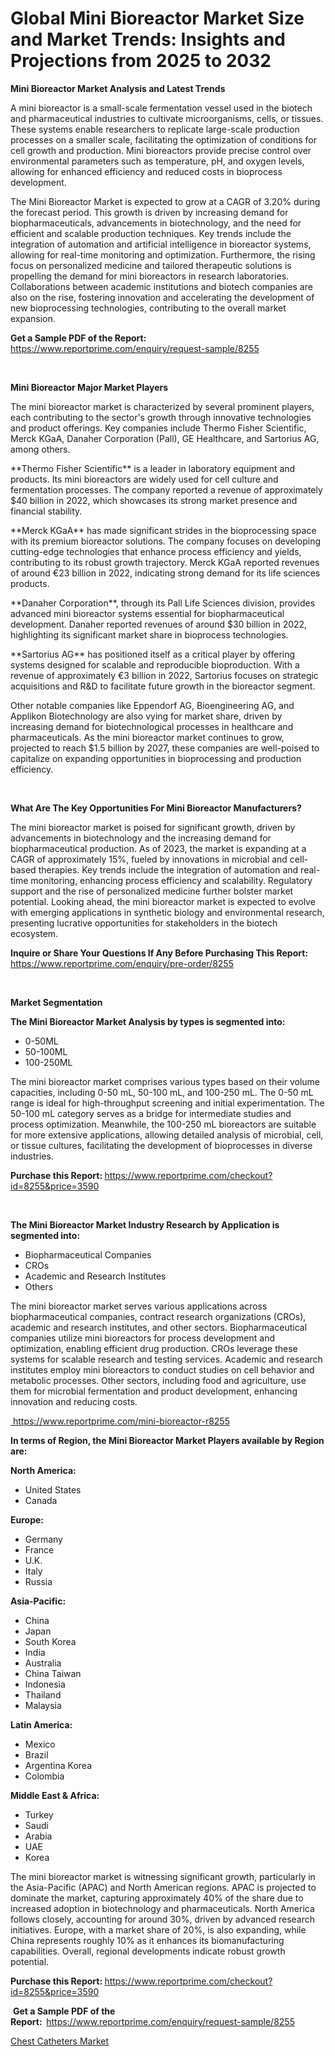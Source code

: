 <p><h1>Global Mini Bioreactor Market Size and Market Trends: Insights and Projections from 2025 to 2032</h1></p><p><strong>Mini Bioreactor Market Analysis and Latest Trends</strong></p>
<p><p>A mini bioreactor is a small-scale fermentation vessel used in the biotech and pharmaceutical industries to cultivate microorganisms, cells, or tissues. These systems enable researchers to replicate large-scale production processes on a smaller scale, facilitating the optimization of conditions for cell growth and production. Mini bioreactors provide precise control over environmental parameters such as temperature, pH, and oxygen levels, allowing for enhanced efficiency and reduced costs in bioprocess development.</p><p>The Mini Bioreactor Market is expected to grow at a CAGR of 3.20% during the forecast period. This growth is driven by increasing demand for biopharmaceuticals, advancements in biotechnology, and the need for efficient and scalable production techniques. Key trends include the integration of automation and artificial intelligence in bioreactor systems, allowing for real-time monitoring and optimization. Furthermore, the rising focus on personalized medicine and tailored therapeutic solutions is propelling the demand for mini bioreactors in research laboratories. Collaborations between academic institutions and biotech companies are also on the rise, fostering innovation and accelerating the development of new bioprocessing technologies, contributing to the overall market expansion.</p></p>
<p><strong>Get a Sample PDF of the Report:&nbsp;</strong> <a href="https://www.reportprime.com/enquiry/request-sample/8255?utm_campaign=3012&utm_medium=2&utm_source=Github&utm_content=ia&utm_term=19032025&utm_id=mini-bioreactor">https://www.reportprime.com/enquiry/request-sample/8255</a></p>
<p>&nbsp;</p>
<p><strong>Mini Bioreactor Major Market Players</strong></p>
<p><p>The mini bioreactor market is characterized by several prominent players, each contributing to the sector's growth through innovative technologies and product offerings. Key companies include Thermo Fisher Scientific, Merck KGaA, Danaher Corporation (Pall), GE Healthcare, and Sartorius AG, among others.</p><p>**Thermo Fisher Scientific** is a leader in laboratory equipment and products. Its mini bioreactors are widely used for cell culture and fermentation processes. The company reported a revenue of approximately $40 billion in 2022, which showcases its strong market presence and financial stability.</p><p>**Merck KGaA** has made significant strides in the bioprocessing space with its premium bioreactor solutions. The company focuses on developing cutting-edge technologies that enhance process efficiency and yields, contributing to its robust growth trajectory. Merck KGaA reported revenues of around €23 billion in 2022, indicating strong demand for its life sciences products.</p><p>**Danaher Corporation**, through its Pall Life Sciences division, provides advanced mini bioreactor systems essential for biopharmaceutical development. Danaher reported revenues of around $30 billion in 2022, highlighting its significant market share in bioprocess technologies.</p><p>**Sartorius AG** has positioned itself as a critical player by offering systems designed for scalable and reproducible bioproduction. With a revenue of approximately €3 billion in 2022, Sartorius focuses on strategic acquisitions and R&D to facilitate future growth in the bioreactor segment.</p><p>Other notable companies like Eppendorf AG, Bioengineering AG, and Applikon Biotechnology are also vying for market share, driven by increasing demand for biotechnological processes in healthcare and pharmaceuticals. As the mini bioreactor market continues to grow, projected to reach $1.5 billion by 2027, these companies are well-poised to capitalize on expanding opportunities in bioprocessing and production efficiency.</p></p>
<p>&nbsp;</p>
<p><strong>What Are The Key Opportunities For Mini Bioreactor Manufacturers?</strong></p>
<p><p>The mini bioreactor market is poised for significant growth, driven by advancements in biotechnology and the increasing demand for biopharmaceutical production. As of 2023, the market is expanding at a CAGR of approximately 15%, fueled by innovations in microbial and cell-based therapies. Key trends include the integration of automation and real-time monitoring, enhancing process efficiency and scalability. Regulatory support and the rise of personalized medicine further bolster market potential. Looking ahead, the mini bioreactor market is expected to evolve with emerging applications in synthetic biology and environmental research, presenting lucrative opportunities for stakeholders in the biotech ecosystem.</p></p>
<p><strong>Inquire or Share Your Questions If Any Before Purchasing This Report:</strong> <a href="https://www.reportprime.com/enquiry/pre-order/8255?utm_campaign=3012&utm_medium=2&utm_source=Github&utm_content=ia&utm_term=19032025&utm_id=mini-bioreactor">https://www.reportprime.com/enquiry/pre-order/8255</a></p>
<p>&nbsp;</p>
<p><strong>Market Segmentation</strong></p>
<p><strong>The Mini Bioreactor Market Analysis by types is segmented into:</strong></p>
<p><ul><li>0-50ML</li><li>50-100ML</li><li>100-250ML</li></ul></p>
<p><p>The mini bioreactor market comprises various types based on their volume capacities, including 0-50 mL, 50-100 mL, and 100-250 mL. The 0-50 mL range is ideal for high-throughput screening and initial experimentation. The 50-100 mL category serves as a bridge for intermediate studies and process optimization. Meanwhile, the 100-250 mL bioreactors are suitable for more extensive applications, allowing detailed analysis of microbial, cell, or tissue cultures, facilitating the development of bioprocesses in diverse industries.</p></p>
<p><strong>Purchase this Report:&nbsp;</strong><a href="https://www.reportprime.com/checkout?id=8255&price=3590&utm_campaign=3012&utm_medium=2&utm_source=Github&utm_content=ia&utm_term=19032025&utm_id=mini-bioreactor">https://www.reportprime.com/checkout?id=8255&price=3590</a></p>
<p>&nbsp;</p>
<p><strong>The Mini Bioreactor Market Industry Research by Application is segmented into:</strong></p>
<p><ul><li>Biopharmaceutical Companies</li><li>CROs</li><li>Academic and Research Institutes</li><li>Others</li></ul></p>
<p><p>The mini bioreactor market serves various applications across biopharmaceutical companies, contract research organizations (CROs), academic and research institutes, and other sectors. Biopharmaceutical companies utilize mini bioreactors for process development and optimization, enabling efficient drug production. CROs leverage these systems for scalable research and testing services. Academic and research institutes employ mini bioreactors to conduct studies on cell behavior and metabolic processes. Other sectors, including food and agriculture, use them for microbial fermentation and product development, enhancing innovation and reducing costs.</p></p>
<p><a href="https://www.reportprime.com/mini-bioreactor-r8255?utm_campaign=3012&utm_medium=2&utm_source=Github&utm_content=ia&utm_term=19032025&utm_id=mini-bioreactor">&nbsp;https://www.reportprime.com/mini-bioreactor-r8255</a></p>
<p><strong>In terms of Region, the Mini Bioreactor Market Players available by Region are:</strong></p>
<p>
    <p> <strong> North America: </strong>
        <ul>
            <li>United States</li>
            <li>Canada</li>
        </ul>
        </p> 
    <p> <strong> Europe: </strong>
        <ul>
            <li>Germany</li>
            <li>France</li>
            <li>U.K.</li>
            <li>Italy</li>
            <li>Russia</li>
        </ul>
        </p> 
    <p> <strong> Asia-Pacific: </strong>
        <ul>
            <li>China</li>
            <li>Japan</li>
            <li>South Korea</li>
            <li>India</li>
            <li>Australia</li>
            <li>China Taiwan</li>
            <li>Indonesia</li>
            <li>Thailand</li>
            <li>Malaysia</li>
        </ul>
        </p> 
    <p> <strong> Latin America: </strong>
        <ul>
            <li>Mexico</li>
            <li>Brazil</li>
            <li>Argentina Korea</li>
            <li>Colombia</li>
        </ul>
        </p> 
    <p> <strong> Middle East & Africa: </strong>
        <ul>
            <li>Turkey</li>
            <li>Saudi</li>
            <li>Arabia</li>
            <li>UAE</li>
            <li>Korea</li>
        </ul>
    </p>
    </p>
<p><p>The mini bioreactor market is witnessing significant growth, particularly in the Asia-Pacific (APAC) and North American regions. APAC is projected to dominate the market, capturing approximately 40% of the share due to increased adoption in biotechnology and pharmaceuticals. North America follows closely, accounting for around 30%, driven by advanced research initiatives. Europe, with a market share of 20%, is also expanding, while China represents roughly 10% as it enhances its biomanufacturing capabilities. Overall, regional developments indicate robust growth potential.</p></p>
<p><strong>Purchase this Report: </strong><a href="https://www.reportprime.com/checkout?id=8255&price=3590&utm_campaign=3012&utm_medium=2&utm_source=Github&utm_content=ia&utm_term=19032025&utm_id=mini-bioreactor">https://www.reportprime.com/checkout?id=8255&price=3590</a></p>
<p>&nbsp;<strong>Get a Sample PDF of the Report:&nbsp;&nbsp;</strong><a href="https://www.reportprime.com/enquiry/request-sample/8255?utm_campaign=3012&utm_medium=2&utm_source=Github&utm_content=ia&utm_term=19032025&utm_id=mini-bioreactor">https://www.reportprime.com/enquiry/request-sample/8255</a></p>
<p><strong></strong></p>
<p><p><a href="https://github.com/vandelmanize/Market-Research-Report-List-1/blob/main/chest-catheters-market.md?utm_campaign=3012&utm_medium=2&utm_source=Github&utm_content=ia&utm_term=19032025&utm_id=mini-bioreactor">Chest Catheters Market</a></p></p>